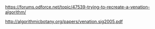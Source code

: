 

https://forums.odforce.net/topic/47539-trying-to-recreate-a-venation-algorithm/

http://algorithmicbotany.org/papers/venation.sig2005.pdf
